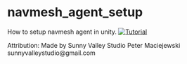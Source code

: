 # navmesh_agent_setup
How to setup navmesh agent in unity.
[![Tutorial](https://img.youtube.com/vi/umedtEzrpvU/0.jpg)](https://youtu.be/umedtEzrpvU)

<p>Attribution:
Made by Sunny Valley Studio Peter Maciejewski sunnyvalleystudio@gmail.com
